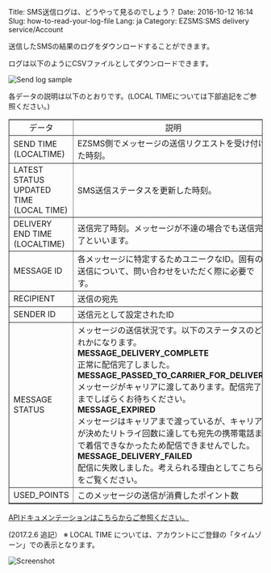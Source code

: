 Title: SMS送信ログは、どうやって見るのでしょう？
Date: 2016-10-12 16:14
Slug: how-to-read-your-log-file
Lang: ja
Category: EZSMS:SMS delivery service/Account

送信したSMSの結果のログをダウンロードすることができます。

ログは以下のようにCSVファイルとしてダウンロードできます。 

![Send log sample]({filename}/images/how-to-read-your-log-file/01.png)

各データの説明は以下のとおりです。(LOCAL TIMEについては下部追記をご参照ください。)

<div class="table-responsive">
  <table border="1" cellpadding="1" cellspacing="1">
    <tbody>
      <tr>
        <td style="text-align: center;">データ</td>
        <td style="text-align: center;">説明</td>
      </tr>
      <tr>
        <td>SEND TIME<br>
        (LOCALTIME)</td>
        <td>EZSMS側でメッセージの送信リクエストを受け付けた時刻。</td>
      </tr>
      <tr>
        <td>LATEST STATUS UPDATED TIME<br>
        (LOCAL TIME)</td>
        <td>SMS送信ステータスを更新した時刻。</td>
      </tr>
      <tr>
        <td>DELIVERY END TIME<br>
        (LOCALTIME)</td>
        <td>送信完了時刻。メッセージが不達の場合でも送信完了といいます。</td>
      </tr>
      <tr>
        <td>MESSAGE ID</td>
        <td>各メッセージに特定するためユニークなID。固有の送信について、問い合わせをいただく際に必要です。</td>
      </tr>
      <tr>
        <td>RECIPIENT</td>
        <td>送信の宛先</td>
      </tr>
      <tr>
        <td>SENDER ID</td>
        <td>送信元として設定されたID</td>
      </tr>
      <tr>
        <td>MESSAGE STATUS</td>
        <td>メッセージの送信状況です。以下のステータスのどれかになります。<br>
        <strong>MESSAGE_DELIVERY_COMPLETE</strong><br>
        正常に配信完了しました。<br>
        <strong>MESSAGE_PASSED_TO_CARRIER_FOR_DELIVERY</strong><br>
        メッセージがキャリアに渡してあります。配信完了までしばらくお待ちください。<br>
        <strong>MESSAGE_EXPIRED</strong><br>
        メッセージはキャリアまで渡っているが、キャリアが決めたリトライ回数に達しても宛先の携帯電話まで着信できなかったため配信できませんでした。<br>
        <strong>MESSAGE_DELIVERY_FAILED</strong><br>
        配信に失敗しました。考えられる理由としてこちらをご覧ください。</td>
      </tr>
      <tr>
        <td>USED_POINTS</td>
        <td>このメッセージの送信が消費したポイント数</td>
      </tr>
    </tbody>
  </table>
</div>

[APIドキュメンテーションはこちらからご参照ください。](https://drive.google.com/file/d/0B-EFLEP7IEAVeUdoN0RqR3gyZjA/view)

(2017.2.6 追記）
※ LOCAL TIME については、アカウントにご登録の「タイムゾーン」での表示となります。

![Screenshot]({filename}/images/how-to-read-your-log-file/02.png)